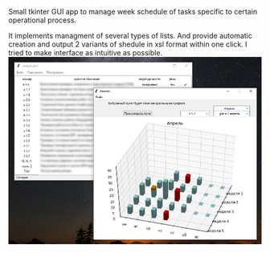   Small tkinter GUI app to manage week schedule of tasks specific to certain operational process.

  It implements managment of several types of lists. And provide automatic creation and output 2 variants of 
shedule in xsl format within one click. I tried to make interface as intuitive as possible.
 ![alt text](https://github.com/SpIIIII/ProTech/blob/develop/media/screenshots/Untitled_1.jpg)
